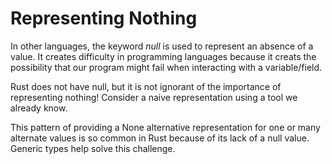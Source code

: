 # Representing Nothing

In other languages, the keyword *null* is used to represent an absence of a value. It creates 
difficulty in programming languages because it creats the possibility that our program might
fail when interacting with a variable/field.

Rust does not have null, but it is not ignorant of the importance of representing nothing! Consider
a naive representation using a tool we already know.

This pattern of providing a None alternative representation for one or many alternate values is
so common in Rust because of its lack of a null value. Generic types help solve this challenge.
